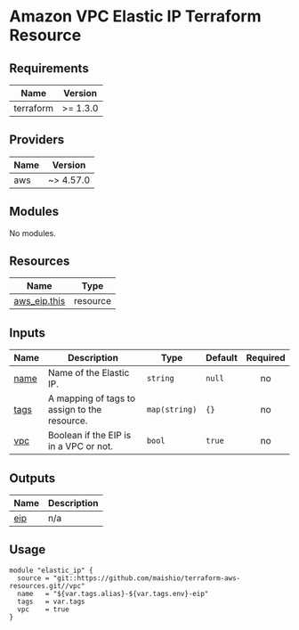 # Amazon VPC Elastic IP Terraform Resource

## Requirements

| Name      | Version  |
|-----------|----------|
| terraform | >= 1.3.0 |

## Providers

| Name | Version   |
|------|-----------|
| aws  | ~> 4.57.0 |

## Modules

No modules.

## Resources

| Name | Type |
|------|------|
| [aws_eip.this](https://registry.terraform.io/providers/hashicorp/aws/latest/docs/resources/eip) | resource |

## Inputs

| Name | Description | Type | Default | Required |
|------|-------------|------|---------|:--------:|
| <a name="input_name"></a> [name](#input\_name) | Name of the Elastic IP. | `string` | `null` | no |
| <a name="input_tags"></a> [tags](#input\_tags) | A mapping of tags to assign to the resource. | `map(string)` | `{}` | no |
| <a name="input_vpc"></a> [vpc](#input\_vpc) | Boolean if the EIP is in a VPC or not. | `bool` | `true` | no |

## Outputs

| Name | Description |
|------|-------------|
| <a name="output_eip"></a> [eip](#output\_eip) | n/a |

## Usage

```hcl
module "elastic_ip" {
  source = "git::https://github.com/maishio/terraform-aws-resources.git//vpc"
  name   = "${var.tags.alias}-${var.tags.env}-eip"
  tags   = var.tags
  vpc    = true
}
```
